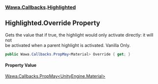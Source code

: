 ### [Wawa.Callbacks](Wawa.Callbacks.md 'Wawa.Callbacks').[Highlighted](Highlighted.md 'Wawa.Callbacks.Highlighted')

## Highlighted.Override Property

Gets the value that if true, the highlight would only activate directly: it will not  
be activated when a parent highlight is activated. Vanilla Only.

```csharp
public Wawa.Callbacks.PropMay<Material> Override { get; }
```

#### Property Value
[Wawa.Callbacks.PropMay&lt;](PropMay{T}.md 'Wawa.Callbacks.PropMay<T>')[UnityEngine.Material](https://docs.microsoft.com/en-us/dotnet/api/UnityEngine.Material 'UnityEngine.Material')[&gt;](PropMay{T}.md 'Wawa.Callbacks.PropMay<T>')